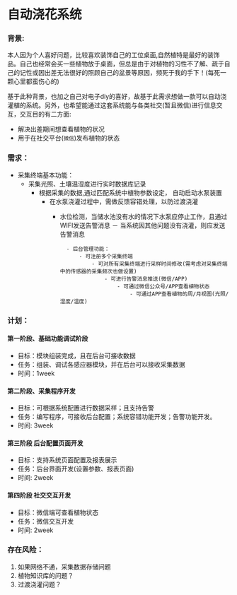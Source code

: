 

自动浇花系统
===
### 背景:  

本人因为个人喜好问题，比较喜欢装饰自己的工位桌面,自然植特是最好的装饰品。自己也经常会买一些植物放于桌面，但总是由于对植物的习性不了解、疏于自己的记性或因出差无法很好的照顾自己的盆景等原因，频死于我的手下！(每死一颗心里都蛮伤心的)

基于此种背景，也加之自己对电子diy的喜好，故基于此需求想做一款可以自动浇灌植的系统。另外，也希望能通过这套系统能与各类社交(暂且微信)进行信息交互，交互目的有二方面:

- 解决出差期间想查看植物的状况
- 用于在社交平台(`微信`)发布植物的状态

### 需求：
- 采集终端基本功能：
    - 采集光照、土壤温湿度进行实时数据库记录
	    - 根据采集的数据,通过匹配系统中植物参数设定， 自动启动水泵装置
		    - 在水泵浇灌过程中，需做反馈容错处理，以防过渡浇灌
			    - 水位检测，当储水池没有水的情况下水泵应停止工作，且通过WIFI发送告警消息
				    － 当系统因其他问题没有浇灌，则应发送告警消息
					    
						- 后台管理功能：
						    - 可注册多个采集终端
							    - 可对所有采集终端进行采样时间修改(需考虑对采集终端中的传感器的采集频次也做设置)
								    - 可进行告警消息推送(微信/APP)
									    - 可通过微信公众号/APP查看植物状态
										    - 可通过APP查看植物的周/月视图(光照/湿度/温度)

### 计划：

#### 第一阶段、基础功能调试阶段
- 目标：模块组装完成，且在后台可接收数据
- 任务：组装、调试各感应器模块，并在后台可以接收采集数据
- 时间：1week
 
#### 第二阶段、采集程序开发
 - 目标：可根据系统配置进行数据采样；且支持告警
 - 任务：编写程序，可接收后台配置；系统容错功能开发；告警功能开发。
 - 时间: 3week

#### 第三阶段 后台配置页面开发
- 目标：支持系统页面配置及报表展示
- 任务：后台界面开发(设置参数、报表页面)
- 时间: 2week

#### 第四阶段 社交交互开发
- 目标：微信端可查看植物状态
- 任务：微信交互开发
- 时间: 2week


### 存在风险：
1. 如果网络不通，采集数据存储问题
2. 植物知识库的问题？
3. 过渡浇灌问题？







